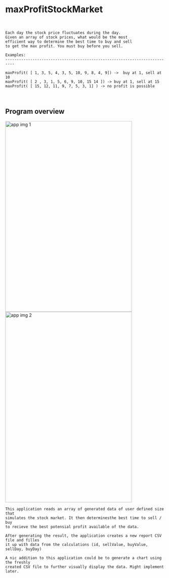 # maxProfitStockMarket
<br>

```
Each day the stock price fluctuates during the day.
Given an array of stock prices, what would be the most
efficient way to determine the best time to buy and sell
to get the max profit. You must buy before you sell.

Examples:
--------------------------------------------------------------------------

maxProfit( [ 1, 3, 5, 4, 3, 5, 10, 9, 8, 4, 9]) ->  buy at 1, sell at 10
maxProfit( [ 2 , 3, 1, 5, 6, 9, 10, 15 14 ]) -> buy at 1, sell at 15
maxProfit( [ 15, 12, 11, 9, 7, 5, 3, 1] ) -> no profit is possible
```
<br>

## Program overview
<p float="left">
  <img src="https://github.com/sanderhelleso/maxProfitStockMarket/blob/master/maxProfit/screenshots/maxProfit1.jpg" alt="app img 1" width=400 height=600 />
  <img src="https://github.com/sanderhelleso/maxProfitStockMarket/blob/master/maxProfit/screenshots/maxProfit2.jpg" alt="app img 2" width=400 height=600 />
</p>

```
This application reads an array of generated data of user defined size that 
simulates the stock market. It then determinesthe best time to sell / buy 
to recieve the best potensial profit available of the data.

After generating the result, the application creates a new report CSV file and filles
it up with data from the calculations (id, sellValue, buyValue, sellDay, buyDay)

A nic addition to this application could be to generate a chart using the freshly
created CSV file to further visually display the data. Might implement later.
```
